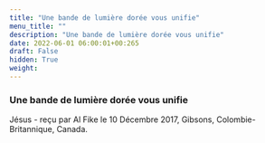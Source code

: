 ```yaml
---
title: "Une bande de lumière dorée vous unifie"
menu_title: ""
description: "Une bande de lumière dorée vous unifie"
date: 2022-06-01 06:00:01+00:265
draft: False
hidden: True
weight:
---
```

### Une bande de lumière dorée vous unifie

Jésus - reçu par Al Fike le 10 Décembre 2017, Gibsons, Colombie-Britannique, Canada.



